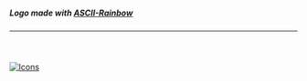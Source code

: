 <img title="" src="https://github.com/PiPinecone/PiPinecone/blob/main/Images/logo.png" alt="">

##### Logo made with [ASCII-Rainbow](https://github.com/PiPinecone/ASCII-Rainbow)
----------
<br/>

###

[![Icons](https://skillicons.dev/icons?i=js,bash,swift,react,svelte,tailwind,nodejs,py,cpp,firebase,mongodb,arduino,html,css&perline=7)](https://skillicons.dev)
